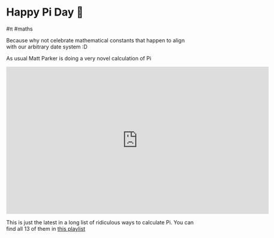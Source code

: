 # Happy Pi Day 🥧

#π
#maths

Because why not celebrate mathematical constants that happen to align with our arbitrary date system :D

As usual Matt Parker is doing a very novel calculation of Pi

<iframe class="full-bleed" width="700" height="394" src="https://www.youtube-nocookie.com/embed/vlUTlbZT4ig?si=AKtS-UOJogUVlFfB" title="YouTube video player" frameborder="0" allow="accelerometer; autoplay; clipboard-write; encrypted-media; gyroscope; picture-in-picture; web-share" referrerpolicy="strict-origin-when-cross-origin" allowfullscreen></iframe>

This is just the latest in a long list of ridiculous ways to calculate Pi. You can find all 13 of them in
[this playlist](https://www.youtube.com/playlist?list=PLhtC92GarkjyYbxI3-4qzIWIRbZaw4wuP)
